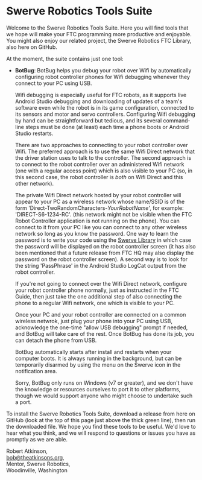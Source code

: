 # Swerve Robotics Tools Suite

Welcome to the Swerve Robotics Tools Suite. Here you will find tools that we hope will
make your FTC programming more productive and enjoyable. You might also enjoy our
related project, the Swerve Robotics FTC Library, also here on GitHub.

At the moment, the suite contains just one tool:

*   __BotBug__: BotBug helps you debug your robot over Wifi by automatically configuring 
    robot controller phones for Wifi debugging whenever they connect to your PC using USB.

    Wifi debugging is especially useful for FTC robots, as it supports live Android Studio 
    debugging and downloading of updates of a team's software even while the robot is in 
    its game configuration, connected to its sensors and motor and servo controllers. Configuring 
    Wifi debugging by hand can be straightforward but tedious, and its several command-line steps
    must be done (at least) each time a phone boots or Android Studio restarts.

    There are two approaches to connecting to your robot controller over Wifi. The preferred 
    approach is to use the same Wifi Direct network that the driver station uses to talk to the
    controller. The second approach is to connect to the robot controller over an administered
    Wifi network (one with a regular access point) which is also visible to your PC (so, in this 
    second case, the robot controller is *both* on Wifi Direct and this other network).

    The private Wifi Direct network hosted by your robot controller will appear to your PC as
    a wireless network whose name/SSID is of the form 'Direct-TwoRandomCharacters-*YourRobotName*',
    for example: 'DIRECT-S6-1234-RC'. (this network might not be visible when the FTC 
    Robot Controller application is not running on the phone). You can connect to it from 
    your PC like you can connect to any other wireless network so long as you know the password. 
    One way to learn the password is to write your code using the [Swerve Library](https://github.com/SwerveRobotics/ftc_app) 
    in which case the password will be displayed on the robot controller screen (it has also been
    mentioned that a future release from FTC HQ may also display the password on the robot 
    controller screen). A second way is to look for the string 'PassPhrase' in the Android 
    Studio LogCat output from the robot controller.

    If you're not going to connect over the Wifi Direct network, configure your robot controller 
    phone normally, just as instructed in the FTC Guide, then just take the one additional 
    step of also connecting the phone to a regular Wifi network, one which is visible to your PC. 
    
    Once your PC and your robot controller are connected on a common wireless netwrok, just
    plug your phone into your PC using USB, acknowledge the one-time 
    "allow USB debugging" prompt if needed, and BotBug will take care of the rest. Once 
    BotBug has done its job, you can detach the phone from USB.

    BotBug automatically starts after install and restarts when your computer boots. It is 
    always running in the background, but can be temporarily disarmed by using the menu on 
    the Swerve icon in the notification area.

    Sorry, BotBug only runs on Windows (v7 or greater), and we don't have the knowledge 
    or resources ourselves to port it to other platforms, though we would support anyone
    who might choose to undertake such a port.

To install the Swerve Robotics Tools Suite, download a release from here on GitHub (look at
the top of this page just above the thick green line), then run the downloaded file.
We hope you find these tools to be useful. We'd love to hear what you think, and we will respond to
questions or issues you have as promptly as we are able.

Robert Atkinson,  
bob@theatkinsons.org,  
Mentor, Swerve Robotics,    
Woodinville, Washington

